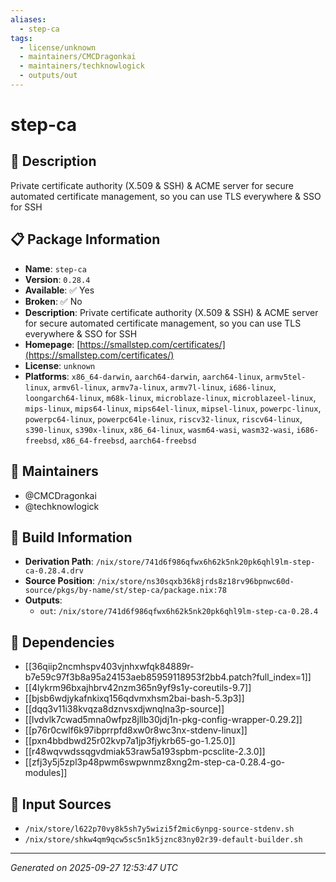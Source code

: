 ```yaml
---
aliases:
  - step-ca
tags:
  - license/unknown
  - maintainers/CMCDragonkai
  - maintainers/techknowlogick
  - outputs/out
---
```


# step-ca

## 📝 Description

Private certificate authority (X.509 & SSH) & ACME server for secure automated certificate management, so you can use TLS everywhere & SSO for SSH

## 📋 Package Information

- **Name**: `step-ca`
- **Version**: `0.28.4`
- **Available**: ✅ Yes
- **Broken**: ✅ No
- **Description**: Private certificate authority (X.509 & SSH) & ACME server for secure automated certificate management, so you can use TLS everywhere & SSO for SSH
- **Homepage**: [https://smallstep.com/certificates/](https://smallstep.com/certificates/)
- **License**: `unknown`
- **Platforms**: `x86_64-darwin`, `aarch64-darwin`, `aarch64-linux`, `armv5tel-linux`, `armv6l-linux`, `armv7a-linux`, `armv7l-linux`, `i686-linux`, `loongarch64-linux`, `m68k-linux`, `microblaze-linux`, `microblazeel-linux`, `mips-linux`, `mips64-linux`, `mips64el-linux`, `mipsel-linux`, `powerpc-linux`, `powerpc64-linux`, `powerpc64le-linux`, `riscv32-linux`, `riscv64-linux`, `s390-linux`, `s390x-linux`, `x86_64-linux`, `wasm64-wasi`, `wasm32-wasi`, `i686-freebsd`, `x86_64-freebsd`, `aarch64-freebsd`
## 👥 Maintainers

- @CMCDragonkai
- @techknowlogick


## 🔧 Build Information

- **Derivation Path**: `/nix/store/741d6f986qfwx6h62k5nk20pk6qhl9lm-step-ca-0.28.4.drv`
- **Source Position**: `/nix/store/ns30sqxb36k8jrds8z18rv96bpnwc60d-source/pkgs/by-name/st/step-ca/package.nix:78`
- **Outputs**:
  - `out`:  `/nix/store/741d6f986qfwx6h62k5nk20pk6qhl9lm-step-ca-0.28.4`

## 🔗 Dependencies

- [[36qiip2ncmhspv403vjnhxwfqk84889r-b7e59c97f3b8a95a24153aeb85959118953f2bb4.patch?full_index=1]]
- [[4lykrm96bxajhbrv42nzm365n9yf9s1y-coreutils-9.7]]
- [[bjsb6wdjykafnkixq156qdvmxhsm2bai-bash-5.3p3]]
- [[dqq3v11i38kvqza8dznvsxdjwnqlna3p-source]]
- [[lvdvlk7cwad5mna0wfpz8jllb30jdj1n-pkg-config-wrapper-0.29.2]]
- [[p76r0cwlf6k97ibprrpfd8xw0r8wc3nx-stdenv-linux]]
- [[pxn4bbdbwd25r02kvp7a1jp3fjykrb65-go-1.25.0]]
- [[r48wqvwdssqgvdmiak53raw5a193spbm-pcsclite-2.3.0]]
- [[zfj3y5j5zpl3p48pwm6swpwnmz8xng2m-step-ca-0.28.4-go-modules]]

## 📁 Input Sources

- `/nix/store/l622p70vy8k5sh7y5wizi5f2mic6ynpg-source-stdenv.sh`
- `/nix/store/shkw4qm9qcw5sc5n1k5jznc83ny02r39-default-builder.sh`

---
*Generated on 2025-09-27 12:53:47 UTC*
